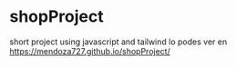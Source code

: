 # shopProject
short project using javascript and tailwind
lo podes ver en https://mendoza727.github.io/shopProject/

